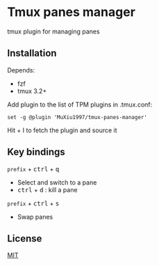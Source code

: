 # Tmux panes manager
tmux plugin for managing panes



## Installation
Depends:
  - fzf
  - tmux 3.2+



Add plugin to the list of TPM plugins in .tmux.conf:

```shell
set -g @plugin 'MuXiu1997/tmux-panes-manager'
```

Hit <prefix> + I to fetch the plugin and source it



## Key bindings

`prefix` + <kbd>ctrl</kbd> + <kbd>q</kbd>

- Select and switch to a pane
- <kbd>ctrl</kbd> + <kbd>d</kbd> : kill a pane



`prefix` + <kbd>ctrl</kbd> + <kbd>s</kbd>

- Swap panes



## License

[MIT](LICENSE)


